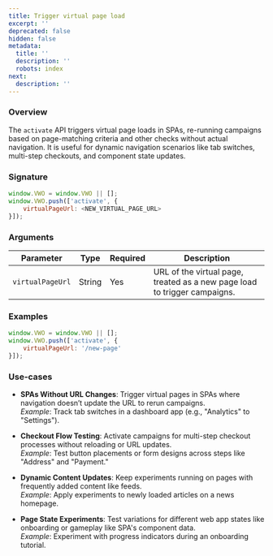 ```yaml
---
title: Trigger virtual page load
excerpt: ''
deprecated: false
hidden: false
metadata:
  title: ''
  description: ''
  robots: index
next:
  description: ''
---
```

### Overview

The `activate` API triggers virtual page loads in SPAs, re-running campaigns based on page-matching criteria and other checks without actual navigation. It is useful for dynamic navigation scenarios like tab switches, multi-step checkouts, and component state updates.

### Signature

```javascript
window.VWO = window.VWO || [];
window.VWO.push(['activate', {
    virtualPageUrl: <NEW_VIRTUAL_PAGE_URL>
}]);
```

### Arguments

| Parameter        | Type   | Required | Description                                                               |
| ---------------- | ------ | -------- | ------------------------------------------------------------------------- |
| `virtualPageUrl` | String | Yes      | URL of the virtual page, treated as a new page load to trigger campaigns. |

### Examples

```javascript
window.VWO = window.VWO || [];
window.VWO.push(['activate', {
    virtualPageUrl: '/new-page'
}]);
```

### Use-cases

- **SPAs Without URL Changes**: Trigger virtual pages in SPAs where navigation doesn’t update the URL to rerun campaigns.  
  _Example_: Track tab switches in a dashboard app (e.g., "Analytics" to "Settings").  

- **Checkout Flow Testing**: Activate campaigns for multi-step checkout processes without reloading or URL updates.  
  _Example_: Test button placements or form designs across steps like "Address" and "Payment."  

- **Dynamic Content Updates**: Keep experiments running on pages with frequently added content like feeds.  
  _Example_: Apply experiments to newly loaded articles on a news homepage.

- **Page State Experiments**: Test variations for different web app states like onboarding or gameplay like SPA's component data.  
  _Example_: Experiment with progress indicators during an onboarding tutorial.